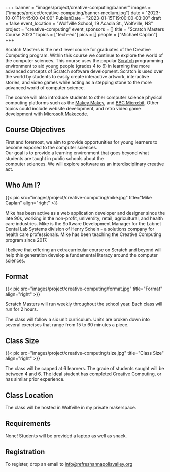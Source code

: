+++
banner = "images/project/creative-computing/banner"
images = ["images/project/creative-computing/banner-medium.jpg"]
date = "2023-10-01T14:45:00-04:00"
PublishDate = "2023-01-15T19:00:00-03:00"
draft = false
event_location = "Wolfville School, 19 Acadia St., Wolfville, NS"
project = "creative-computing"
event_sponsors = []
title = "Scratch Masters Course 2023"
topics = ["tech-ed"]
pics = []
people = ["Michael Caplan"]
+++

Scratch Masters is the next level course for graduates of the Creative Computing program.  Within this course we continue 
to explore the world of the computer sciences.  This course uses the popular [Scratch](https://scratch.mit.edu/) programming environment to aid
young people (grades 4 to 6) in learning the more advanced concepts of Scratch software development.  Scratch is used over the world by
students to easily create interactive artwork, interactive stories, and video games while acting as a stepping stone
to the more advanced world of computer science.

The course will also introduce students to other computer science physical computing platforms such as the [Makey Makey](https://makeymakey.com/), 
and [BBC Micro:bit](https://microbit.org/).  Other topics could include website development, and retro video game development with [Microsoft Makecode](https://www.microsoft.com/en-ca/makecode/teach/arcade).   

## Course Objectives ##

First and foremost, we aim to provide opportunities for young learners to become exposed to the computer sciences.   
Our goal is to provide a learning environment that goes beyond what students are taught in public schools about the  
computer sciences.  We will explore software as an interdisciplinary creative act.

## Who Am I? ##

{{< pic src="images/project/creative-computing/mike.jpg" title="Mike Caplan" align="right" >}}

Mike has been active as a web application developer and designer since the late 90s, working in the non-profit,
university, retail, agricultural, and health care industries. Mike is the Software Development Manager for the
Labnet Dental Lab Systems division of Henry Schein - a solutions company for health care professionals.  Mike has
been teaching the Creative Computing program since 2017.

I believe that offering an extracurricular course on Scratch and beyond will help this generation develop a fundamental
literacy around the computer sciences.

## Format ##

{{< pic src="images/project/creative-computing/format.jpg" title="Format" align="right" >}}

Scratch Masters will run weekly throughout the school year. Each class will run for 2 hours.

The class will follow a six unit curriculum.  Units are broken down into several exercises that range from 15 to 60
minutes a piece.


## Class Size ##

{{< pic src="images/project/creative-computing/size.jpg" title="Class Size" align="right" >}}

The class will be capped at 6 learners.  The grade of students sought will be between 4 and 6.  The ideal student has 
completed Creative Computing, or has similar prior experience.

## Class Location ##

The class will be hosted in Wolfville in my private makerspace.

## Requirements ##

None!  Students will be provided a laptop as well as snack.

## Registration ##

To register, drop an email to [info@refreshannapolisvalley.org](mailto:info@refreshannapolisvalley.org)
